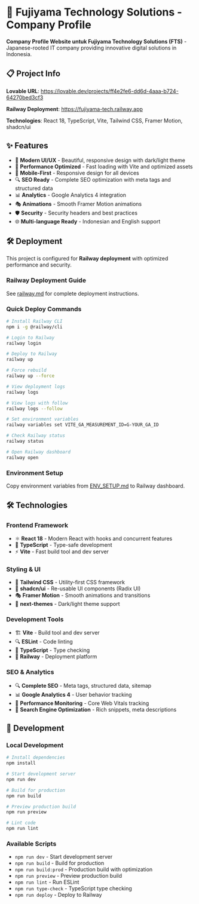 # 🚀 Fujiyama Technology Solutions - Company Profile

**Company Profile Website untuk Fujiyama Technology Solutions (FTS)** - Japanese-rooted IT company providing innovative digital solutions in Indonesia.

## 📋 Project Info

**Lovable URL**: https://lovable.dev/projects/ff4e2fe6-dd6d-4aaa-b724-64270bed3cf3

**Railway Deployment**: https://fujiyama-tech.railway.app

**Technologies**: React 18, TypeScript, Vite, Tailwind CSS, Framer Motion, shadcn/ui

## ✨ Features

- 🎨 **Modern UI/UX** - Beautiful, responsive design with dark/light theme
- 🚀 **Performance Optimized** - Fast loading with Vite and optimized assets
- 📱 **Mobile-First** - Responsive design for all devices
- 🔍 **SEO Ready** - Complete SEO optimization with meta tags and structured data
- 📊 **Analytics** - Google Analytics 4 integration
- 🎭 **Animations** - Smooth Framer Motion animations
- 🛡️ **Security** - Security headers and best practices
- 🌐 **Multi-language Ready** - Indonesian and English support

## 🛠️ Deployment

This project is configured for **Railway deployment** with optimized performance and security.

### **Railway Deployment Guide**

See [railway.md](./railway.md) for complete deployment instructions.

### **Quick Deploy Commands**

```bash
# Install Railway CLI
npm i -g @railway/cli

# Login to Railway
railway login

# Deploy to Railway
railway up

# Force rebuild
railway up --force

# View deployment logs
railway logs

# View logs with follow
railway logs --follow

# Set environment variables
railway variables set VITE_GA_MEASUREMENT_ID=G-YOUR_GA_ID

# Check Railway status
railway status

# Open Railway dashboard
railway open
```

### **Environment Setup**

Copy environment variables from [ENV_SETUP.md](./ENV_SETUP.md) to Railway dashboard.

## 🛠️ Technologies

### **Frontend Framework**

- ⚛️ **React 18** - Modern React with hooks and concurrent features
- 📘 **TypeScript** - Type-safe development
- ⚡ **Vite** - Fast build tool and dev server

### **Styling & UI**

- 🎨 **Tailwind CSS** - Utility-first CSS framework
- 🧩 **shadcn/ui** - Re-usable UI components (Radix UI)
- 🎭 **Framer Motion** - Smooth animations and transitions
- 🌙 **next-themes** - Dark/light theme support

### **Development Tools**

- 🏗️ **Vite** - Build tool and dev server
- 🔍 **ESLint** - Code linting
- 📏 **TypeScript** - Type checking
- 🎯 **Railway** - Deployment platform

### **SEO & Analytics**

- 🔍 **Complete SEO** - Meta tags, structured data, sitemap
- 📊 **Google Analytics 4** - User behavior tracking
- 🚀 **Performance Monitoring** - Core Web Vitals tracking
- 🤖 **Search Engine Optimization** - Rich snippets, meta descriptions

## 🎨 Development

### **Local Development**

```bash
# Install dependencies
npm install

# Start development server
npm run dev

# Build for production
npm run build

# Preview production build
npm run preview

# Lint code
npm run lint
```

### **Available Scripts**

- `npm run dev` - Start development server
- `npm run build` - Build for production
- `npm run build:prod` - Production build with optimization
- `npm run preview` - Preview production build
- `npm run lint` - Run ESLint
- `npm run type-check` - TypeScript type checking
- `npm run deploy` - Deploy to Railway
